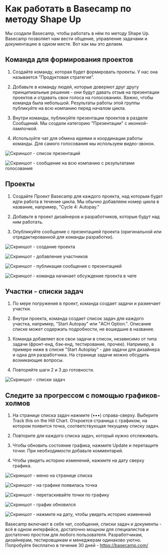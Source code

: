 # Как работать в Basecamp по методу Shape Up

Мы создали Basecamp, чтобы работать в нём по методу Shape Up. Basecamp позволяет нам вести общение, управление задачами и документацию в одном месте. Вот как мы это делаем.

## Команда для формирования проектов

1. Создайте команду, которая будет формировать проекты. У нас она называется "Продуктовая стратегия".

2. Добавьте в команду людей, которые доверяют друг другу принципиальные решения - они будут давать отзыв на презентации проектов и отдавать свои голоса на голосованиях. Важно, чтобы команда была небольшой. Результаты работы этой группы публикуйте на всю компанию перед началом цикла.

3. Внутри команды, публикуйте презентации проектов в разделе Сообщений. Мы создали категорию "Презентации" с иконкой-лампочкой.

4. Используйте чат для обмена идеями и координации работы команды. Для самого голосования мы используем видео-звонок.

![Скриншот - список презентаций](https://basecamp.com/assets/books/shapeup/1.5/in_basecamp/message_board-a06e9431a81441c11011bd5ca2fcb1498b855124ebb7a0ad1e2ab68ddb0b66fd.png)

![Скриншот - сообщение на всю компанию с результатами голосования](https://basecamp.com/assets/books/shapeup/4.0/announcement-0a043eab273e242ec93d516744a66fcf6fa4649196d281eef9158350f2c43014.png)

## Проекты

1. Создайте Проект Basecamp для каждого проекта, над которым будет идти работа в течение цикла. Мы обычно добавляем номер цикла в название, например, "Cycle 4: Autopay."

2. Добавьте в проект дизайнеров и разработчиков, которые будут над ним работать.

3. Опубликуйте сообщение с презентацией проекта (оригинальной или отредактированной для команды разработки).

![Скриншот - создание проекта](https://basecamp.com/assets/books/shapeup/4.0/creating_project-e8ef758fd3abe4d9ebe479b55a630ce2dde6a1a83c9df4fef131ebb6e44b72cb.png)

![Скриншот - добавление участников](https://basecamp.com/assets/books/shapeup/4.0/adding_people-64aae826d8c722a95e3747c22213bc304cf05e443b1deffe2bb368e3b58312c5.png)

![Скриншот - публикация сообщения с презентацией](https://basecamp.com/assets/books/shapeup/3.1/in_basecamp/concept_message-6701d89c76753bc47de6e41a1daca7f59611bcaa7c209514e0e41ca0bdfad48f.png)

![Скриншот - команда начинает обсуждение проекта в чате](https://basecamp.com/assets/books/shapeup/3.1/in_basecamp/where_to_start-3f152d1d0df2ca09a6e8576cfe152b0d66b6e24e3eca2edf0cff89bfb29febd5.png)

## Участки - списки задач

1. По мере погружения в проект, команда создает задачи и размечает участки.

2. Внутри проекта, команда создает список задач для каждого участка, например, "Start Autopay" или "ACH Option.". Описание списке может содержать подробности, не вошедшие в название.

3. Команда добавляет все свои задачи в список, независимо от типа задачи (фронт-енд, бэк-енд, тестирование, прочее). Например, в примере ниже в списке "Start Autoplay" - две задачи для дизайнера и одна для разработчика. На странице задачи можно обсудить возникающие вопросы.

4. Повторяйте шаги 2 и 3 до готовности.

![Скриншот - списки задач](https://basecamp.com/assets/books/shapeup/4.0/scopes_as_lists-e7df4e5b6e066746f0d5af71b61bcfa684e919bdf95af968a76473d3dc527336.png)

## Следите за прогрессом с помощью графиков-холмов

1. На странице списка задач нажмите (•••) справа-сверху. Выберите Track this on the Hill Chart. Откроется страница с графиком, на котором появится точка, соответствующая текущему списку задач. 

2. Повторите для каждого списка задач, который нужно отслеживать.

3. Чтобы обновить состояние графика, нажмите Update и перетащите точки. При необходимости добавьте комментарий.

4. Чтобы увидеть историю изменений, нажмите на дату сверху графика.

![Скриншот - меню на странице списка](https://basecamp.com/assets/books/shapeup/4.0/tracking_on_hill-0f621c00fd875d6d55082d1362b4174fea59354ac06fe0b4b50c27473cae5e07.png)

![Скриншот - на графике появилась точка](https://basecamp.com/assets/books/shapeup/4.0/hill_enabled-193434710093d3297d57f9fd5d0a00edc3a2b1fe3154bb39c550099763888e91.png)

![Скриншот - перетаскивайте точки по графику](https://basecamp.com/assets/books/shapeup/4.0/updating_hill-ea82743dbe9160785fa2e6efce93d55224aaa519c7956cbc848abbbba5fbc1dd.png)

![Скриншот - график обновился](https://basecamp.com/assets/books/shapeup/4.0/updated_hill-d19d82544a354d7ef16d62d7294727a1e538afdb0fffaa262fa509c8e859b664.png)

![Скриншот - нажмите на дату, чтобы увидеть историю изменений](https://basecamp.com/assets/books/shapeup/4.0/hill_history-68290776bbb50c0576e701d1c23277ad7482ce07fc2b4f529fba8044adcf2e0f.png)

Basecamp включает в себя чат, сообщения, списки задач и документы - всё в одном интерфейсе, достаточно мощном для специалистов и достаточно простом для любого пользователя. Разработчикам, дизайнерам, тестировщикам и менеджерам одинаково уютно. Попробуйте бесплатно в течение 30 дней - https://basecamp.com/

